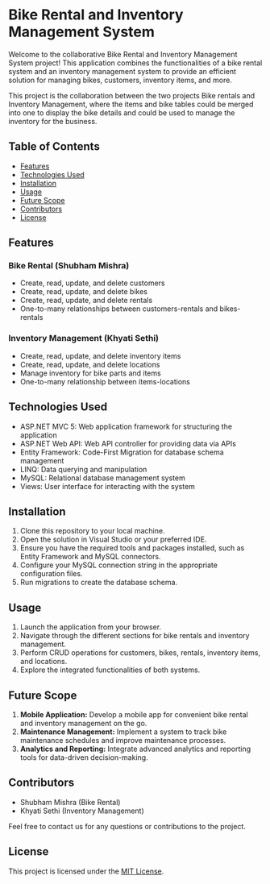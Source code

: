 # Bike Rental and Inventory Management System

Welcome to the collaborative Bike Rental and Inventory Management System project! This application combines the functionalities of a bike rental system and an inventory management system to provide an efficient solution for managing bikes, customers, inventory items, and more.

This project is the collaboration between the two projects Bike rentals and Inventory Management, where the items and bike tables could be merged into one to display the bike details and could be used to manage the inventory for the business.

## Table of Contents

- [Features](#features)
- [Technologies Used](#technologies-used)
- [Installation](#installation)
- [Usage](#usage)
- [Future Scope](#future-scope)
- [Contributors](#contributors)
- [License](#license)

## Features

### Bike Rental (Shubham Mishra)

- Create, read, update, and delete customers
- Create, read, update, and delete bikes
- Create, read, update, and delete rentals
- One-to-many relationships between customers-rentals and bikes-rentals

### Inventory Management (Khyati Sethi)

- Create, read, update, and delete inventory items
- Create, read, update, and delete locations
- Manage inventory for bike parts and items
- One-to-many relationship between items-locations

## Technologies Used

- ASP.NET MVC 5: Web application framework for structuring the application
- ASP.NET Web API: Web API controller for providing data via APIs
- Entity Framework: Code-First Migration for database schema management
- LINQ: Data querying and manipulation
- MySQL: Relational database management system
- Views: User interface for interacting with the system

## Installation

1. Clone this repository to your local machine.
2. Open the solution in Visual Studio or your preferred IDE.
3. Ensure you have the required tools and packages installed, such as Entity Framework and MySQL connectors.
4. Configure your MySQL connection string in the appropriate configuration files.
5. Run migrations to create the database schema.

## Usage

1. Launch the application from your browser.
2. Navigate through the different sections for bike rentals and inventory management.
3. Perform CRUD operations for customers, bikes, rentals, inventory items, and locations.
4. Explore the integrated functionalities of both systems.

## Future Scope

1. **Mobile Application:** Develop a mobile app for convenient bike rental and inventory management on the go.
2. **Maintenance Management:** Implement a system to track bike maintenance schedules and improve maintenance processes.
3. **Analytics and Reporting:** Integrate advanced analytics and reporting tools for data-driven decision-making.

## Contributors

- Shubham Mishra (Bike Rental)
- Khyati Sethi (Inventory Management)

Feel free to contact us for any questions or contributions to the project.

## License

This project is licensed under the [MIT License](LICENSE).
